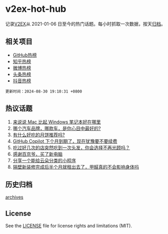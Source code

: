 # v2ex-hot-hub

 记录[V2EX](https://www.v2ex.com/)从 2021-01-06 日至今的热门话题。每小时抓取一次数据，按天[归档](archives)。
 
 ## 相关项目

- [GitHub热榜](https://github.com/lonnyzhang423/github-hot-hub)
- [知乎热榜](https://github.com/lonnyzhang423/zhihu-hot-hub)
- [微博热榜](https://github.com/lonnyzhang423/weibo-hot-hub)
- [头条热榜](https://github.com/lonnyzhang423/toutiao-hot-hub)
- [抖音热榜](https://github.com/lonnyzhang423/douyin-hot-hub)


 `更新时间：2024-08-30 19:10:31 +0800`

## 热议话题

1. [来说说 Mac 比起 Windows 笔记本好在哪里](https://www.v2ex.com/t/1068958)
1. [哪个汽车品牌，哪款车，是你心目中最好的?](https://www.v2ex.com/t/1068945)
1. [有什么好吃的月饼推荐吗?](https://www.v2ex.com/t/1068909)
1. [GitHub Copilot 下个月到期了，现在犹豫要不要续费](https://www.v2ex.com/t/1068898)
1. [吃过好几次的店突然吃到一次头发，你会选择不再光顾吗？](https://www.v2ex.com/t/1068856)
1. [感谢百京爷，买了新电脑](https://www.v2ex.com/t/1068935)
1. [分享一个能给云朵分类的小程序](https://www.v2ex.com/t/1068899)
1. [隔壁新装修完成后半个月就租出去了，甲醛真的不会影响身体吗](https://www.v2ex.com/t/1068905)

## 历史归档

[archives](archives)

## License

See the [LICENSE](LICENSE) file for license rights and limitations (MIT).
